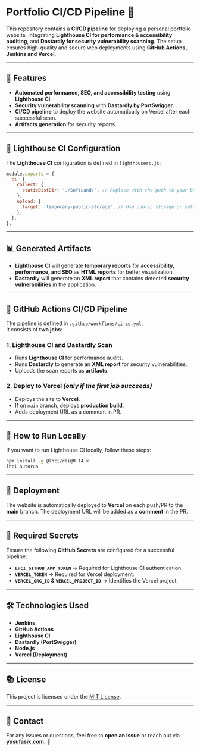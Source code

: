 # Portfolio CI/CD Pipeline 🚀
This repository contains a **CI/CD pipeline** for deploying a personal portfolio website, integrating **Lighthouse CI for performance & accessibility auditing**, and **Dastardly for security vulnerability scanning**. The setup ensures high-quality and secure web deployments using **GitHub Actions, Jenkins and Vercel**.

---

## 🌟 Features
- **Automated performance, SEO, and accessibility testing** using **Lighthouse CI**.
- **Security vulnerability scanning** with **Dastardly by PortSwigger**.
- **CI/CD pipeline** to deploy the website automatically on Vercel after each successful scan.
- **Artifacts generation** for security reports.

---

## 📂 Lighthouse CI Configuration
The **Lighthouse CI** configuration is defined in `lighthouserc.js`:

```js
module.exports = {
  ci: {
    collect: {
      staticDistDir: './SoftLand/', // Replace with the path to your built files or if using Node.js, adjust package.json
    },
    upload: {
      target: 'temporary-public-storage', // Use public storage or setup server
    },
  },
};
```

---

## 📊 Generated Artifacts
- **Lighthouse CI** will generate **temporary reports** for **accessibility, performance, and SEO** as **HTML reports** for better visualization.
- **Dastardly** will generate an **XML report** that contains detected **security vulnerabilities** in the application.

---

## 📄 GitHub Actions CI/CD Pipeline
The pipeline is defined in [`.github/workflows/ci-cd.yml`](https://github.com/bugnificent/ci-cd_test/blob/main/.github/workflows/ci-cd.yml).  
It consists of **two jobs**:

### 1. Lighthouse CI and Dastardly Scan
- Runs **Lighthouse CI** for performance audits.
- Runs **Dastardly** to generate an **XML report** for security vulnerabilities.
- Uploads the scan reports as **artifacts**.

### 2. Deploy to Vercel *(only if the first job succeeds)*
- Deploys the site to **Vercel**.
- If on `main` branch, deploys **production build**.
- Adds deployment URL as a comment in PR.

---

## 🔋 How to Run Locally
If you want to run Lighthouse CI locally, follow these steps:

```bash
npm install -g @lhci/cli@0.14.x
lhci autorun
```

---

## 🚀 Deployment
The website is automatically deployed to **Vercel** on each push/PR to the **main** branch. The deployment URL will be added as a **comment** in the PR.

---

## 🔑 Required Secrets
Ensure the following **GitHub Secrets** are configured for a successful pipeline:
- **`LHCI_GITHUB_APP_TOKEN`** → Required for Lighthouse CI authentication.
- **`VERCEL_TOKEN`** → Required for Vercel deployment.
- **`VERCEL_ORG_ID` & `VERCEL_PROJECT_ID`** → Identifies the Vercel project.

---

## 🛠️ Technologies Used
- **Jenkins**
- **GitHub Actions**
- **Lighthouse CI**
- **Dastardly (PortSwigger)**
- **Node.js**
- **Vercel (Deployment)**

---

## 📚 License
This project is licensed under the [MIT License](LICENSE).

---

## 📩 Contact
For any issues or questions, feel free to **open an issue** or reach out via **[yusufasik.com](https://yusufasik.com/)**. 🚀


